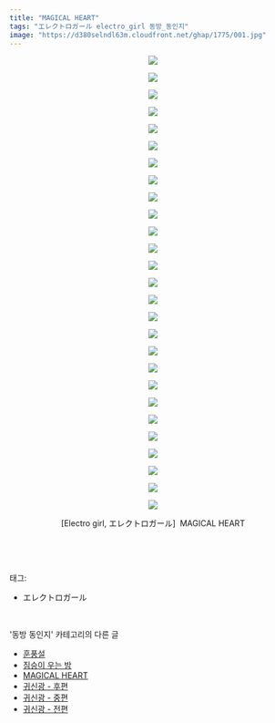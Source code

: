 ```yaml
---
title: "MAGICAL HEART"
tags: "エレクトロガール electro_girl 동방_동인지"
image: "https://d380selndl63m.cloudfront.net/ghap/1775/001.jpg"
---
```

<div class="article">
<p style="text-align: center; clear: none; float: none;"><img src="{{ site.imgserver5 }}/ghap/1775/001.jpg"/></p>
<p style="text-align: center; clear: none; float: none;"><img src="{{ site.imgserver5 }}/ghap/1775/002.jpg"/></p>
<p style="text-align: center; clear: none; float: none;"><img src="{{ site.imgserver5 }}/ghap/1775/003.jpg"/></p>
<p style="text-align: center; clear: none; float: none;"><img src="{{ site.imgserver5 }}/ghap/1775/004.jpg"/></p>
<p style="text-align: center; clear: none; float: none;"><img src="{{ site.imgserver5 }}/ghap/1775/005.jpg"/></p>
<p style="text-align: center; clear: none; float: none;"><img src="{{ site.imgserver5 }}/ghap/1775/006.jpg"/></p>
<p style="text-align: center; clear: none; float: none;"><img src="{{ site.imgserver5 }}/ghap/1775/007.jpg"/></p>
<p style="text-align: center; clear: none; float: none;"><img src="{{ site.imgserver5 }}/ghap/1775/008.jpg"/></p>
<p style="text-align: center; clear: none; float: none;"><img src="{{ site.imgserver5 }}/ghap/1775/009.jpg"/></p>
<p style="text-align: center; clear: none; float: none;"><img src="{{ site.imgserver5 }}/ghap/1775/010.jpg"/></p>
<p style="text-align: center; clear: none; float: none;"><img src="{{ site.imgserver5 }}/ghap/1775/011.jpg"/></p>
<p style="text-align: center; clear: none; float: none;"><img src="{{ site.imgserver5 }}/ghap/1775/012.jpg"/></p>
<p style="text-align: center; clear: none; float: none;"><img src="{{ site.imgserver5 }}/ghap/1775/013.jpg"/></p>
<p style="text-align: center; clear: none; float: none;"><img src="{{ site.imgserver5 }}/ghap/1775/014.jpg"/></p>
<p style="text-align: center; clear: none; float: none;"><img src="{{ site.imgserver5 }}/ghap/1775/015.jpg"/></p>
<p style="text-align: center; clear: none; float: none;"><img src="{{ site.imgserver5 }}/ghap/1775/016.jpg"/></p>
<p style="text-align: center; clear: none; float: none;"><img src="{{ site.imgserver5 }}/ghap/1775/017.jpg"/></p>
<p style="text-align: center; clear: none; float: none;"><img src="{{ site.imgserver5 }}/ghap/1775/018.jpg"/></p>
<p style="text-align: center; clear: none; float: none;"><img src="{{ site.imgserver5 }}/ghap/1775/019.jpg"/></p>
<p style="text-align: center; clear: none; float: none;"><img src="{{ site.imgserver5 }}/ghap/1775/020.jpg"/></p>
<p style="text-align: center; clear: none; float: none;"><img src="{{ site.imgserver5 }}/ghap/1775/021.jpg"/></p>
<p style="text-align: center; clear: none; float: none;"><img src="{{ site.imgserver5 }}/ghap/1775/022.jpg"/></p>
<p style="text-align: center; clear: none; float: none;"><img src="{{ site.imgserver5 }}/ghap/1775/023.jpg"/></p>
<p style="text-align: center; clear: none; float: none;"><img src="{{ site.imgserver5 }}/ghap/1775/024.jpg"/></p>
<p style="text-align: center; clear: none; float: none;"><img src="{{ site.imgserver5 }}/ghap/1775/025.jpg"/></p>
<p style="text-align: center; clear: none; float: none;"><img src="{{ site.imgserver5 }}/ghap/1775/026.jpg"/></p>
<p style="text-align: center; clear: none; float: none;"><img src="{{ site.imgserver5 }}/ghap/1775/027.jpg"/></p>
<p style="text-align: center; clear: none; float: none;">[Electro girl, エレクトロガール]  MAGICAL HEART</p>
<p><br/></p>
</div><br/>
<div class="tagTrail">
<p>태그: </p>
<ul>
<li>エレクトロガール</li>
</ul>
</div><br/>
<div class="another">
<p>'동방 동인지' 카테고리의 다른 글</p>
<ul>
<li><a href="/ghap_1778">훈풍설</a></li>
<li><a href="/ghap_1776">짐승이 우는 밤</a></li>
<li><a href="/ghap_1775">MAGICAL HEART</a></li>
<li><a href="/ghap_1774">귀신광 - 후편</a></li>
<li><a href="/ghap_1773">귀신광 - 중편</a></li>
<li><a href="/ghap_1772">귀신광 - 전편</a></li>
</ul>
</div><br/>
<div class="cb_module cb_fluid">
<div class="cb_wrt cb_profile">
</div><!-- commentList close -->
</div><br/>
